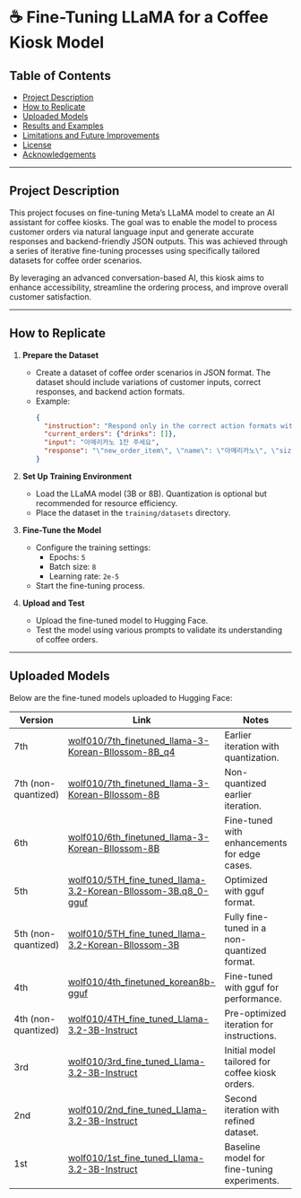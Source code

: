 # ☕ Fine-Tuning LLaMA for a Coffee Kiosk Model

## Table of Contents
- [Project Description](#project-description)
- [How to Replicate](#how-to-replicate)
- [Uploaded Models](#uploaded-models)
- [Results and Examples](#results-and-examples)
- [Limitations and Future Improvements](#limitations-and-future-improvements)
- [License](#license)
- [Acknowledgements](#acknowledgements)

---
## Project Description
This project focuses on fine-tuning Meta’s LLaMA model to create an AI assistant for coffee kiosks. The goal was to enable the model to process customer orders via natural language input and generate accurate responses and backend-friendly JSON outputs. This was achieved through a series of iterative fine-tuning processes using specifically tailored datasets for coffee order scenarios.

By leveraging an advanced conversation-based AI, this kiosk aims to enhance accessibility, streamline the ordering process, and improve overall customer satisfaction.

---

## How to Replicate

1. **Prepare the Dataset**
   - Create a dataset of coffee order scenarios in JSON format. The dataset should include variations of customer inputs, correct responses, and backend action formats.
   - Example:
     ```json
     {
       "instruction": "Respond only in the correct action formats without any explanations or additional comments. When the current order and input below is:",
       "current_orders": {"drinks": []},
       "input": "아메리카노 1잔 주세요",
       "response": "\"new_order_item\", \"name\": \"아메리카노\", \"size\": \"미디움\", \"temperature\": \"핫\", \"quantity\": 1, \"add_ons\": \"None\""
     }
     ```
2. **Set Up Training Environment**
   - Load the LLaMA model (3B or 8B). Quantization is optional but recommended for resource efficiency.
   - Place the dataset in the `training/datasets` directory.

3. **Fine-Tune the Model**
   - Configure the training settings:
     - Epochs: `5`
     - Batch size: `8`
     - Learning rate: `2e-5`
   - Start the fine-tuning process.
4. **Upload and Test**
   - Upload the fine-tuned model to Hugging Face.
   - Test the model using various prompts to validate its understanding of coffee orders.

---
## Uploaded Models

Below are the fine-tuned models uploaded to Hugging Face:

| Version | Link | Notes |
| --- | --- | --- |
| 7th | [wolf010/7th_finetuned_llama-3-Korean-Bllossom-8B_q4](https://huggingface.co/wolf010/7th_finetuned_llama-3-Korean-Bllossom-8B_q4) | Earlier iteration with quantization. |
| 7th (non-quantized) | [wolf010/7th_finetuned_llama-3-Korean-Bllossom-8B](https://huggingface.co/wolf010/7th_finetuned_llama-3-Korean-Bllossom-8B) | Non-quantized earlier iteration. |
| 6th | [wolf010/6th_finetuned_llama-3-Korean-Bllossom-8B](https://huggingface.co/wolf010/6th_finetuned_llama-3-Korean-Bllossom-8B) | Fine-tuned with enhancements for edge cases. |
| 5th | [wolf010/5TH_fine_tuned_llama-3.2-Korean-Bllossom-3B.q8_0-gguf](https://huggingface.co/wolf010/5TH_fine_tuned_llama-3.2-Korean-Bllossom-3B.q8_0-gguf) | Optimized with gguf format. |
| 5th (non-quantized) | [wolf010/5TH_fine_tuned_llama-3.2-Korean-Bllossom-3B](https://huggingface.co/wolf010/5TH_fine_tuned_llama-3.2-Korean-Bllossom-3B) | Fully fine-tuned in a non-quantized format. |
| 4th | [wolf010/4th_finetuned_korean8b-gguf](https://huggingface.co/wolf010/4th_finetuned_korean8b-gguf) | Fine-tuned with gguf for performance. |
| 4th (non-quantized) | [wolf010/4TH_fine_tuned_Llama-3.2-3B-Instruct](https://huggingface.co/wolf010/4TH_fine_tuned_Llama-3.2-3B-Instruct) | Pre-optimized iteration for instructions. |
| 3rd | [wolf010/3rd_fine_tuned_Llama-3.2-3B-Instruct](https://huggingface.co/wolf010/3rd_fine_tuned_Llama-3.2-3B-Instruct) | Initial model tailored for coffee kiosk orders. |
| 2nd | [wolf010/2nd_fine_tuned_Llama-3.2-3B-Instruct](https://huggingface.co/wolf010/2nd_fine_tuned_Llama-3.2-3B-Instruct) | Second iteration with refined dataset. |
| 1st | [wolf010/1st_fine_tuned_Llama-3.2-3B-Instruct](https://huggingface.co/wolf010/1st_fine_tuned_Llama-3.2-3B-Instruct) | Baseline model for fine-tuning experiments. |
